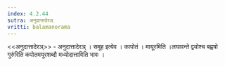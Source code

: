 ```yaml
---
index: 4.2.44
sutra: अनुदात्तादेरञ्
vritti: balamanorama
---
```


<<अनुदात्तादेरञ्>> - अनुदात्तादेरञ् । समूह इत्येव । कापोतं । मायूरमिति ।लघावन्ते द्वयोश्च बह्वषो गुरु॑रिति कपोतमयूरशब्दौ मध्योदात्ताविति भावः । 